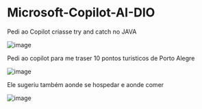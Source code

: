 # Microsoft-Copilot-AI-DIO

Pedi ao Copilot criasse try and catch no JAVA

![image](https://github.com/pedroheinrich/Microsoft-Copilot-AI-DIO/assets/97209403/905cf51f-8eba-4a06-9b97-5bf69ced4317)

Pedi ao copilot para me traser 10 pontos turisticos de Porto Alegre

![image](https://github.com/pedroheinrich/Microsoft-Copilot-AI-DIO/assets/97209403/d34632d3-aeac-4977-a8c4-6ca2883758ba)

Ele sugeriu também aonde se hospedar e aonde comer

![image](https://github.com/pedroheinrich/Microsoft-Copilot-AI-DIO/assets/97209403/c147ecf2-e7a9-4e52-bc3c-7828e3e24fed)

